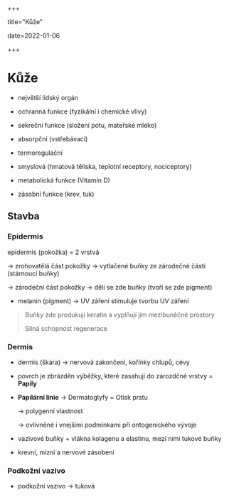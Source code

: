 +++

title="Kůže"

date=2022-01-06

+++

# Kůže

- největší lidský orgán

- ochranná funkce (fyzikální i chemické vlivy)

- sekreční funkce (složení potu, mateřské mléko)

- absorpční (vstřebávací)

- termoregulační

- smyslová (hmatová tělíska, teplotní receptory, nociceptory)

- metabolická funkce (Vitamín D)

- zásobní funkce (krev, tuk)

## Stavba

### Epidermis

epidermis (pokožka) = 2 vrstvá

$\to$ zrohovatělá část pokožky $\to$ vytlačené buňky ze zárodečné části (stárnoucí buňky)

$\to$ zárodeční část pokožky $\to$ dělí se zde buňky (tvoří se zde pigment)

- melanin (pigment) $\to$ UV záření stimuluje tvorbu UV záření

> Buňky zde produkují keratin a vyplňují jim mezibuněčné prostory <br>
> 
> Silná schopnost regenerace

### Dermis

- dermis (škára) $\to$ nervová zakončení, kořínky chlupů, cévy

- povrch je zbrázděn výběžky, které zasahují do zározdčné vrstvy = **Papily**

- **Papilární linie** $\to$ Dermatoglyfy = Otisk prstu
  
  $\to$ polygenní vlastnost
  
  $\to$ ovlivněné i vnejšími podmínkami při ontogenického vývoje

- vazivové buňky + vlákna kolagenu a elastinu, mezi nimi tukové buňky

- krevní, mízní a nervové zásobení

### Podkožní vazivo

- podkožní vazivo $\to$ tuková
